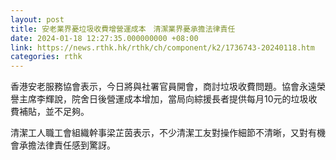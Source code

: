 ```yaml
---
layout: post
title: 安老業界憂垃圾收費增營運成本　清潔業界憂承擔法律責任
date: 2024-01-18 12:27:35.000000000 +08:00
link: https://news.rthk.hk/rthk/ch/component/k2/1736743-20240118.htm
categories: rthk
---
```


香港安老服務協會表示，今日將與社署官員開會，商討垃圾收費問題。協會永遠榮譽主席李輝說，院舍日後營運成本增加，當局向綜援長者提供每月10元的垃圾收費補貼，並不足夠。

清潔工人職工會組織幹事梁芷茵表示，不少清潔工友對操作細節不清晰，又對有機會承擔法律責任感到驚訝。
